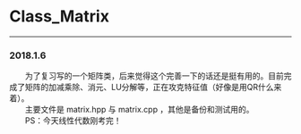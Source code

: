 # Class_Matrix
___
### 2018.1.6
&emsp;&emsp;为了复习写的一个矩阵类，后来觉得这个完善一下的话还是挺有用的。目前完成了矩阵的加减乘除、消元、LU分解等，正在攻克特征值（好像是用QR什么来着）。<br/>
&emsp;&emsp;主要文件是 matrix.hpp 与 matrix.cpp ，其他是备份和测试用的。<br/>
&emsp;&emsp;PS：今天线性代数刚考完！
